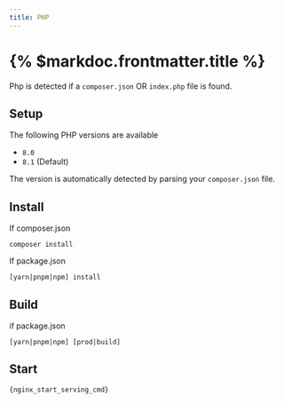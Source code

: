 ```yaml
---
title: PHP
---
```


# {% $markdoc.frontmatter.title %}

Php is detected if a `composer.json` OR `index.php` file is found.

## Setup

The following PHP versions are available

- `8.0`
- `8.1` (Default)

The version is automatically detected by parsing your `composer.json` file.

## Install

If composer.json

```
composer install
```

If package.json

```
[yarn|pnpm|npm] install
```

## Build

if package.json

```
[yarn|pnpm|npm] [prod|build]
```

## Start

```
{nginx_start_serving_cmd}
```
